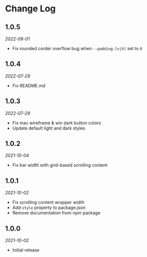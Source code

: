 # Change Log

## 1.0.5

*2022-08-01*

- Fix rounded corder overflow bug when `--padding-[v|h]` set to `0`

## 1.0.4

*2022-07-29*

- Fix README.md

## 1.0.3

*2022-07-29*

- Fix mac wireframe & win dark button colors
- Update default light and dark styles

## 1.0.2

*2021-10-04*

- Fix bar width with grid-based scrolling content

## 1.0.1

*2021-10-02*

- Fix scrolling content wrapper width
- Add `style` property to package.json
- Remove documentation from npm package

## 1.0.0

*2021-10-02*

- Initial release
